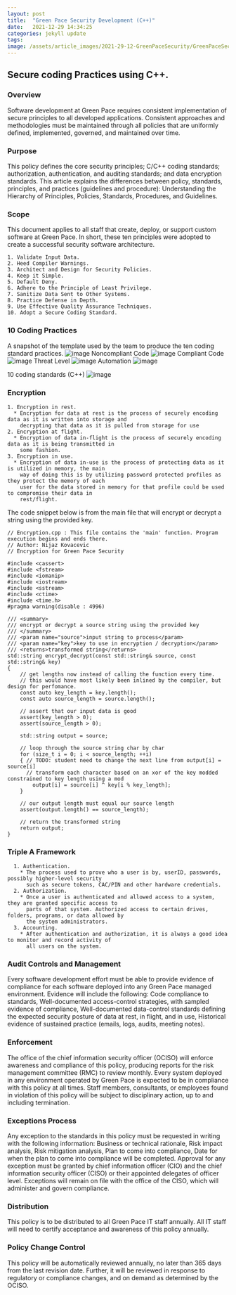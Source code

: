 ```yaml
---
layout: post
title:  "Green Pace Security Development (C++)"
date:   2021-12-29 14:34:25
categories: jekyll update
tags: 
image: /assets/article_images/2021-29-12-GreenPaceSecurity/GreenPaceSecurity.jpg
---
```


## Secure coding Practices using C++.

### Overview
Software development at Green Pace requires consistent implementation of secure principles to all developed
applications. Consistent approaches and methodologies must be maintained through all policies that are
uniformly defined, implemented, governed, and maintained over time.

### Purpose
This policy defines the core security principles; C/C++ coding standards; authorization, authentication, and
auditing standards; and data encryption standards. This article explains the differences between policy,
standards, principles, and practices (guidelines and procedure): Understanding the Hierarchy of Principles,
Policies, Standards, Procedures, and Guidelines.

### Scope
This document applies to all staff that create, deploy, or support custom software at Green Pace. In short, these ten principles were adopted to create a successful security software architecture.

    1. Validate Input Data.
    2. Heed Compiler Warnings.
    3. Architect and Design for Security Policies.
    4. Keep it Simple.
    5. Default Deny.
    6. Adhere to the Principle of Least Privilege.
    7. Sanitize Data Sent to Other Systems.
    8. Practice Defense in Depth.
    9. Use Effective Quality Assurance Techniques.
    10. Adopt a Secure Coding Standard.

### 10 Coding Practices
A snapshot of the template used by the team to produce the ten coding standard practices.
![image](https://user-images.githubusercontent.com/75659218/211977464-a0ec8540-3b77-437a-b020-b2c629222068.png)
Noncompliant Code
![image](https://user-images.githubusercontent.com/75659218/211977503-1a77d223-9b90-4bc2-909b-febd3c8344b5.png)
Compliant Code
![image](https://user-images.githubusercontent.com/75659218/211977554-ed6d203c-3261-46dd-9804-19458f01f4eb.png)
Threat Level
![image](https://user-images.githubusercontent.com/75659218/211977586-65d2d0b6-c512-4df8-9b40-b33c6ec00f10.png)
Automation
![image](https://user-images.githubusercontent.com/75659218/211977607-27b686d7-9db2-418b-8473-580927554f12.png)

10 coding standards (C++)
![image](https://user-images.githubusercontent.com/75659218/212163057-ba561e7e-ccbc-4c0c-9c18-5ced9e0cf883.png)


### Encryption   

    1. Encryption in rest.
      * Encryption for data at rest is the process of securely encoding data as it is written into storage and
        decrypting that data as it is pulled from storage for use
    2. Encryption at flight.
      * Encryption of data in-flight is the process of securely encoding data as it is being transmitted in
        some fashion.
    3. Encryption in use.
      * Encryption of data in-use is the process of protecting data as it is utilized in memory, the main
        way of doing this is by utilizing password protected profiles as they protect the memory of each
        user for the data stored in memory for that profile could be used to compromise their data in
        rest/flight.

The code snippet below is from the main file that will encrypt or decrypt a string using the provided key.
    
    // Encryption.cpp : This file contains the 'main' function. Program execution begins and ends there.
    // Author: Nijaz Kovacevic
    // Encryption for Green Pace Security

    #include <cassert>
    #include <fstream>
    #include <iomanip>
    #include <iostream>
    #include <sstream>
    #include <ctime>
    #include <time.h>
    #pragma warning(disable : 4996)

    /// <summary>
    /// encrypt or decrypt a source string using the provided key
    /// </summary>
    /// <param name="source">input string to process</param>
    /// <param name="key">key to use in encryption / decryption</param>
    /// <returns>transformed string</returns>
    std::string encrypt_decrypt(const std::string& source, const std::string& key)
    {
        // get lengths now instead of calling the function every time.
        // this would have most likely been inlined by the compiler, but design for perfomance.
        const auto key_length = key.length();
        const auto source_length = source.length();

        // assert that our input data is good
        assert(key_length > 0);
        assert(source_length > 0);

        std::string output = source;

        // loop through the source string char by char
        for (size_t i = 0; i < source_length; ++i)
        { // TODO: student need to change the next line from output[i] = source[i]
          // transform each character based on an xor of the key modded constrained to key length using a mod
            output[i] = source[i] ^ key[i % key_length];
        }

        // our output length must equal our source length
        assert(output.length() == source_length);

        // return the transformed string
        return output;
    }

### Triple A Framework

      1. Authentication.
        * The process used to prove who a user is by, userID, passwords, possibly higher-level security
          such as secure tokens, CAC/PIN and other hardware credentials.
      2. Authorization.
        * Once a user is authenticated and allowed access to a system, they are granted specific access to
          parts of that system. Authorized access to certain drives, folders, programs, or data allowed by
          the system administrators.
      3. Accounting.
        * After authentication and authorization, it is always a good idea to monitor and record activity of
          all users on the system.

### Audit Controls and Management
Every software development effort must be able to provide evidence of compliance for each software deployed
into any Green Pace managed environment.
Evidence will include the following: Code compliance to standards, Well-documented access-control strategies, with sampled evidence of compliance, Well-documented data-control standards defining the expected security posture of data at rest, in flight, and in use, Historical evidence of sustained practice (emails, logs, audits, meeting notes).

### Enforcement 
The office of the chief information security officer (OCISO) will enforce awareness and compliance of this
policy, producing reports for the risk management committee (RMC) to review monthly. Every system
deployed in any environment operated by Green Pace is expected to be in compliance with this policy at all
times. Staff members, consultants, or employees found in violation of this policy will be subject to disciplinary action,
up to and including termination.

### Exceptions Process
Any exception to the standards in this policy must be requested in writing with the following information: Business or technical rationale, Risk impact analysis, Risk mitigation analysis, Plan to come into compliance, Date for when the plan to come into compliance will be completed. Approval for any exception must be granted by chief information officer (CIO) and the chief information security officer (CISO) or their appointed delegates of officer level. Exceptions will remain on file with the office of the CISO, which will administer and govern compliance.

### Distribution
This policy is to be distributed to all Green Pace IT staff annually. All IT staff will need to certify acceptance
and awareness of this policy annually.

### Policy Change Control
This policy will be automatically reviewed annually, no later than 365 days from the last revision date. Further,
it will be reviewed in response to regulatory or compliance changes, and on demand as determined by the
OCISO.
